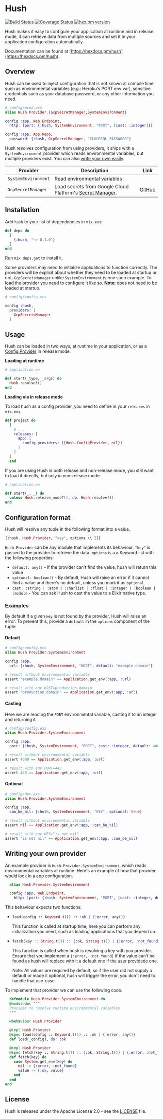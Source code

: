 # Hush

[![Build Status](https://github.com/gordalina/hush/workflows/ci/badge.svg)](https://github.com/gordalina/hush/actions?query=workflow%3A%22ci%22)
[![Coverage Status](https://coveralls.io/repos/gordalina/hush/badge.svg?branch=master)](https://coveralls.io/r/gordalina/hush?branch=master)
[![hex.pm version](https://img.shields.io/hexpm/v/hush.svg)](https://hex.pm/packages/hush)

Hush makes it easy to configure your application at runtime and in release mode, it can retrieve data from multiple sources and set it in your application configuration automatically.

Documentation can be found at [https://hexdocs.pm/hush](https://hexdocs.pm/hush).

## Overview

Hush can be used to inject configuration that is not known at compile time, such as environmental variables (e.g.: Heroku's PORT env var), sensitive credentials such as your database password, or any other information you need.

```elixir
# config/prod.exs
alias Hush.Provider.{GcpSecretManager,SystemEnvironment}

config :app, Web.Endpoint,
  http: [port: {:hush, SystemEnvironment, "PORT", [cast: :integer]}]

config :app, App.Repo,
  password: {:hush, GcpSecretManager, "CLOUDSQL_PASSWORD"}
```

Hush resolves configuration from using providers, it ships with a `SystemEnvironment` provider which reads environmental variables, but multiple providers exist. You can also [write your own easily](#writing-your-own-provider).

| Provider | Description | Link |
| -------- | ----------- | ---- |
| `SystemEnvironment` | Read environmental variables | |
| `GcpSecretManager` | Load secrets from Google Cloud Platform's [Secret Manager](https://cloud.google.com/secret-manager). | [GitHub](https://github.com/gordalina/hush_gcp_secret_manager) |

## Installation

Add `hush` to your list of dependencies in `mix.exs`:

```elixir
def deps do
  [
    {:hush, "~> 0.1.0"}
  ]
end
```

Run `mix deps.get` to install it.

Some providers may need to initialize applications to function correctly. The providers will be explicit about whether they need to be loaded at startup or not. `GcpSecretsManager` unlike `SystemEnvironment` is one such example. To load the provider you need to configure it like so. **Note:**  does not need to be loaded at startup.

```elixir
# config/config.exs

config :hush,
  providers: [
    GcpSecretsManager
  ]
```

## Usage

Hush can be loaded in two ways, at runtime in your application, or as a [Config.Provider](https://hexdocs.pm/elixir/Config.Provider.html) in release mode.

**Loading at runtime**

```elixir
# application.ex

def start(_type, _args) do
  Hush.resolve!()
end
```

**Loading via in release mode**

To load hush as a config provider, you need to define in your `releases` in `mix.exs`.

```elixir
def project do
  [
    # ...
    releases: [
      app: [
        config_providers: [{Hush.ConfigProvider, nil}]
      ]
    ]
  ]
  end
```

If you are using Hush in both release and non-release mode, you still want to load it directly, but only in non-release mode:

```elixir
# application.ex

def start(_, _) do
  unless Hush.release_mode?(), do: Hush.resolve!()
end
```

## Configuration format

Hush will resolve any tuple in the following format into a value.

```elixir
{:hush, Hush.Provider, "key", options \\ []}
```

`Hush.Provider` can be any module that implements its behaviour.
`"key"` is passed to the provider to retrieve the data.
`options` is a a Keyword list with the following properties:

- `default: any()` - If the provider can't find the value, hush will return this value
- `optional: boolean()` - By default, Hush will raise an error if it cannot find a value and there's no default, unless you mark it as `optional`.
- `cast: :string | :atom | :charlist | :float | :integer | :boolean | :module` - You can ask Hush to cast the value to a Elixir native type.

### Examples

By default if a given `key` is not found by the provider, Hush will raise an error. To prevent this, provide a `default` in the `options` component of the tuple:

#### Default

```elixir
# config/config.exs
alias Hush.Provider.SystemEnvironment

config :app,
  url: {:hush, SystemEnvironment, "HOST", default: "example.domain"}

# result without environmental variable
assert "example.domain" == Application.get_env(:app, :url)

# result with env HOST=production.domain
assert "production.domain" == Application.get_env(:app, :url)
```

#### Casting

Here we are reading the `PORT` environmental variable, casting it to an integer and returning it

```elixir
# config/config.exs
alias Hush.Provider.SystemEnvironment

config :app,
  port: {:hush, SystemEnvironment, "PORT", cast: :integer, default: 4000}

# result without environmental variable
assert 4000 == Application.get_env(:app, :url)

# result with env PORT=443
assert 443 == Application.get_env(:app, :url)
```

#### Optional

```elixir
# config/dev.exs
alias Hush.Provider.SystemEnvironment

config :app,
  can_be_nil: {:hush, SystemEnvironment, "KEY", optional: true}

# result without environmental variable
assert nil == Application.get_env(:app, :can_be_nil)

# result with env KEY="is not nil"
assert "is not nil" == Application.get_env(:app, :can_be_nil)
```

## Writing your own provider

An example provider is `Hush.Provider.SystemEnvironment`, which reads
environmental variables at runtime. Here's an example of how that provider
would look in a app configuration.

```elixir
  alias Hush.Provider.SystemEnvironment

  config :app, Web.Endpoint,
    http: [port: {:hush, SystemEnvironment, "PORT", [cast: :integer, default: 4000]}]
```

This behaviour expects two functions:

- ```elixir
  load(config :: Keyword.t()) :: :ok | {:error, any()}
  ```

  This function is called at startup time, here you can perform any initialization you need, such as loading applications that you depend on.

- ```elixir
  fetch(key :: String.t()) :: {:ok, String.t()} | {:error, :not_found} | {:error, any()}
  ```

  This function is called when hush is resolving a key with you provider.
  Ensure that you implement a `{:error, :not_found}` if the value can't be found as hush will replace with it a default one if the user providede one.

  Note: All values are required by default, so if the user did not supply a default or made it optional, hush will trigger the error, you don't need to handle that use-case.

To implement that provider we can use the following code.

```elixir
  defmodule Hush.Provider.SystemEnvironment do
  @moduledoc """
  Provider to resolve runtime environmental variables
  """

  @behaviour Hush.Provider

  @impl Hush.Provider
  @spec load(config :: Keyword.t()) :: :ok | {:error, any()}
  def load(_config), do: :ok

  @impl Hush.Provider
  @spec fetch(key :: String.t()) :: {:ok, String.t()} | {:error, :not_found}
  def fetch(key) do
    case System.get_env(key) do
      nil -> {:error, :not_found}
      value -> {:ok, value}
    end
  end
end
```

## License

Hush is released under the Apache License 2.0 - see the [LICENSE](LICENSE) file.
